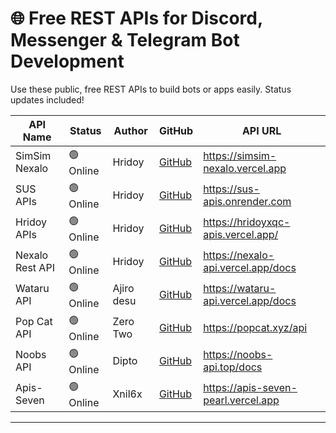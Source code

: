 
# 🌐 Free REST APIs for Discord, Messenger & Telegram Bot Development

Use these public, free REST APIs to build bots or apps easily. Status updates included!

| API Name            | Status   | Author         | GitHub                                          | API URL                        |
|--------------------|----------|----------------|-----------------------------------------------------|--------------------------------|
| SimSim Nexalo    | 🟢 Online | Hridoy         | [GitHub](https://github.com/1dev-hridoy) | https://simsim-nexalo.vercel.app |
| SUS APIs    | 🟢 Online| Hridoy| [GitHub](https://github.com/1dev-hridoy) | https://sus-apis.onrender.com |
| Hridoy APIs    | 🟢 Online| Hridoy| [GitHub](https://github.com/1dev-hridoy) | https://hridoyxqc-apis.vercel.app/ |
| Nexalo Rest API | 🟢 Online | Hridoy  | [GitHub](https://github.com/1dev-hridoy)  | https://nexalo-api.vercel.app/docs |
| Wataru API    | 🟢 Online | Ajiro desu | [GitHub](https://github.com/ajirodesu) | https://wataru-api.vercel.app/docs |
| Pop Cat API    | 🟢 Online | Zero Two | [GitHub](https://github.com/CoderPopCat) | https://popcat.xyz/api |
| Noobs API    | 🟢 Online | Dipto | [GitHub](https://github.com/dipto-008/) | https://noobs-api.top/docs |
| Apis-Seven    | 🟢 Online | Xnil6x | [GitHub](https://github.com/xnil6x404) | https://apis-seven-pearl.vercel.app |

---
